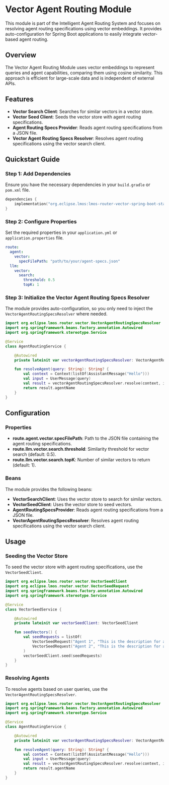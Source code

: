 <!--
SPDX-FileCopyrightText: 2023 www.contributor-covenant.org

SPDX-License-Identifier: CC-BY-4.0
-->
# Vector Agent Routing Module

This module is part of the Intelligent Agent Routing System and focuses on resolving agent routing specifications using vector embeddings. It provides auto-configuration for Spring Boot applications to easily integrate vector-based agent routing.

## Overview

The Vector Agent Routing Module uses vector embeddings to represent queries and agent capabilities, comparing them using cosine similarity. This approach is efficient for large-scale data and is independent of external APIs.

## Features

- **Vector Search Client**: Searches for similar vectors in a vector store.
- **Vector Seed Client**: Seeds the vector store with agent routing specifications.
- **Agent Routing Specs Provider**: Reads agent routing specifications from a JSON file.
- **Vector Agent Routing Specs Resolver**: Resolves agent routing specifications using the vector search client.

## Quickstart Guide

### Step 1: Add Dependencies

Ensure you have the necessary dependencies in your `build.gradle` or `pom.xml` file.

```kotlin
dependencies {
    implementation("org.eclipse.lmos:lmos-router-vector-spring-boot-starter:1.0.0")
}
```

### Step 2: Configure Properties

Set the required properties in your `application.yml` or `application.properties` file.

```yaml
route:
  agent:
    vector:
      specFilePath: "path/to/your/agent-specs.json"
  llm:
    vector:
      search:
        threshold: 0.5
        topK: 1
```

### Step 3: Initialize the Vector Agent Routing Specs Resolver

The module provides auto-configuration, so you only need to inject the `VectorAgentRoutingSpecsResolver` where needed.

```kotlin
import org.eclipse.lmos.router.vector.VectorAgentRoutingSpecsResolver
import org.springframework.beans.factory.annotation.Autowired
import org.springframework.stereotype.Service

@Service
class AgentRoutingService {

    @Autowired
    private lateinit var vectorAgentRoutingSpecsResolver: VectorAgentRoutingSpecsResolver

    fun resolveAgent(query: String): String? {
        val context = Context(listOf(AssistantMessage("Hello")))
        val input = UserMessage(query)
        val result = vectorAgentRoutingSpecsResolver.resolve(context, input)
        return result.agentName
    }
}
```

## Configuration

### Properties

- **route.agent.vector.specFilePath**: Path to the JSON file containing the agent routing specifications.
- **route.llm.vector.search.threshold**: Similarity threshold for vector search (default: 0.5).
- **route.llm.vector.search.topK**: Number of similar vectors to return (default: 1).

### Beans

The module provides the following beans:

- **VectorSearchClient**: Uses the vector store to search for similar vectors.
- **VectorSeedClient**: Uses the vector store to seed vectors.
- **AgentRoutingSpecsProvider**: Reads agent routing specifications from a JSON file.
- **VectorAgentRoutingSpecsResolver**: Resolves agent routing specifications using the vector search client.

## Usage

### Seeding the Vector Store

To seed the vector store with agent routing specifications, use the `VectorSeedClient`.

```kotlin
import org.eclipse.lmos.router.vector.VectorSeedClient
import org.eclipse.lmos.router.vector.VectorSeedRequest
import org.springframework.beans.factory.annotation.Autowired
import org.springframework.stereotype.Service

@Service
class VectorSeedService {

    @Autowired
    private lateinit var vectorSeedClient: VectorSeedClient

    fun seedVectors() {
        val seedRequests = listOf(
            VectorSeedRequest("Agent 1", "This is the description for agent 1."),
            VectorSeedRequest("Agent 2", "This is the description for agent 2.")
        )
        vectorSeedClient.seed(seedRequests)
    }
}
```

### Resolving Agents

To resolve agents based on user queries, use the `VectorAgentRoutingSpecsResolver`.

```kotlin
import org.eclipse.lmos.router.vector.VectorAgentRoutingSpecsResolver
import org.springframework.beans.factory.annotation.Autowired
import org.springframework.stereotype.Service

@Service
class AgentRoutingService {

    @Autowired
    private lateinit var vectorAgentRoutingSpecsResolver: VectorAgentRoutingSpecsResolver

    fun resolveAgent(query: String): String? {
        val context = Context(listOf(AssistantMessage("Hello")))
        val input = UserMessage(query)
        val result = vectorAgentRoutingSpecsResolver.resolve(context, input)
        return result.agentName
    }
}
```